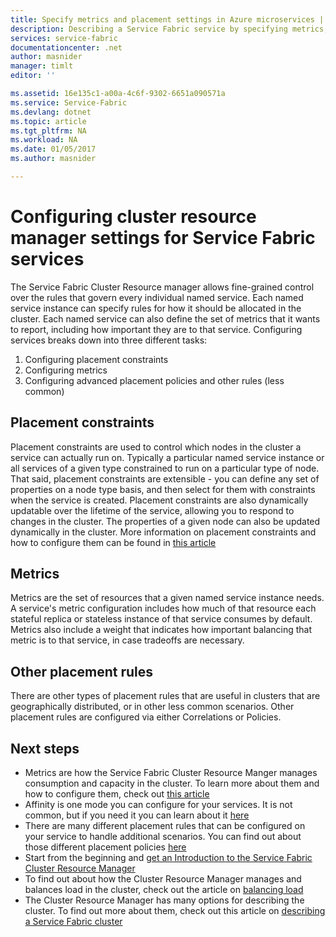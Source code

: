 ```yaml
---
title: Specify metrics and placement settings in Azure microservices | Microsoft Docs
description: Describing a Service Fabric service by specifying metrics, placement constraints, and other placement policies.
services: service-fabric
documentationcenter: .net
author: masnider
manager: timlt
editor: ''

ms.assetid: 16e135c1-a00a-4c6f-9302-6651a090571a
ms.service: Service-Fabric
ms.devlang: dotnet
ms.topic: article
ms.tgt_pltfrm: NA
ms.workload: NA
ms.date: 01/05/2017
ms.author: masnider

---
```

# Configuring cluster resource manager settings for Service Fabric services
The Service Fabric Cluster Resource manager allows fine-grained control over the rules that govern every individual named service. Each named service instance can specify rules for how it should be allocated in the cluster. Each named service can also define the set of metrics that it wants to report, including how important they are to that service. Configuring services breaks down into three different tasks:

1. Configuring placement constraints
2. Configuring metrics
3. Configuring advanced placement policies and other rules (less common)

## Placement constraints
Placement constraints are used to control which nodes in the cluster a service can actually run on. Typically a particular named service instance or all services of a given type constrained to run on a particular type of node. That said, placement constraints are extensible - you can define any set of properties on a node type basis, and then select for them with constraints when the service is created. Placement constraints are also dynamically updatable over the lifetime of the service, allowing you to respond to changes in the cluster. The properties of a given node can also be updated dynamically in the cluster. More information on placement constraints and how to configure them can be found in [this article](service-fabric-cluster-resource-manager-cluster-description.md#placement-constraints-and-node-properties)

## Metrics
Metrics are the set of resources that a given named service instance needs. A service's metric configuration includes how much of that resource each stateful replica or stateless instance of that service consumes by default. Metrics also include a weight that indicates how important balancing that metric is to that service, in case tradeoffs are necessary.

## Other placement rules
There are other types of placement rules that are useful in clusters that are geographically distributed, or in other less common scenarios. Other placement rules are configured via either Correlations or Policies.

## Next steps
* Metrics are how the Service Fabric Cluster Resource Manger manages consumption and capacity in the cluster. To learn more about them and how to configure them, check out [this article](service-fabric-cluster-resource-manager-metrics.md)
* Affinity is one mode you can configure for your services. It is not common, but if you need it you can learn about it [here](service-fabric-cluster-resource-manager-advanced-placement-rules-affinity.md)
* There are many different placement rules that can be configured on your service to handle additional scenarios. You can find out about those different placement policies [here](service-fabric-cluster-resource-manager-advanced-placement-rules-placement-policies.md)
* Start from the beginning and [get an Introduction to the Service Fabric Cluster Resource Manager](service-fabric-cluster-resource-manager-introduction.md)
* To find out about how the Cluster Resource Manager manages and balances load in the cluster, check out the article on [balancing load](service-fabric-cluster-resource-manager-balancing.md)
* The Cluster Resource Manager has many options for describing the cluster. To find out more about them, check out this article on [describing a Service Fabric cluster](service-fabric-cluster-resource-manager-cluster-description.md)
